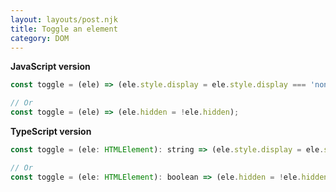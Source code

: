 ```yaml
---
layout: layouts/post.njk
title: Toggle an element
category: DOM
---
```


**JavaScript version**

```js
const toggle = (ele) => (ele.style.display = ele.style.display === 'none' ? 'block' : 'none');

// Or
const toggle = (ele) => (ele.hidden = !ele.hidden);
```

**TypeScript version**

```js
const toggle = (ele: HTMLElement): string => (ele.style.display = ele.style.display === 'none' ? 'block' : 'none');

// Or
const toggle = (ele: HTMLElement): boolean => (ele.hidden = !ele.hidden);
```
